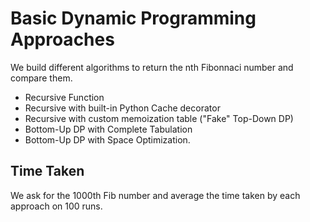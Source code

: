 # Basic Dynamic Programming Approaches

We build different algorithms to return the nth Fibonnaci number and compare them.
- Recursive Function
- Recursive with built-in Python Cache decorator
- Recursive with custom memoization table ("Fake" Top-Down DP)
- Bottom-Up DP with Complete Tabulation 
- Bottom-Up DP with Space Optimization.

## Time Taken
We ask for the 1000th Fib number and average the time taken by each approach on 100 runs.
